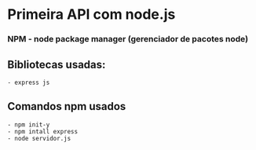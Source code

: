 # Primeira API com node.js

### NPM - node package manager (gerenciador de pacotes node)

## Bibliotecas usadas:
    - express js

## Comandos npm usados
    - npm init-y
    - npm intall express
    - node servidor.js
